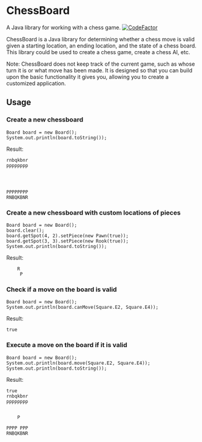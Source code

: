 
# ChessBoard

A Java library for working with a chess game.   [
![CodeFactor](https://camo.githubusercontent.com/500763765d885dfcbcf9ccd196bd5a19591e4643/68747470733a2f2f7777772e636f6465666163746f722e696f2f7265706f7369746f72792f6769746875622f6a616568656f6e7368696d2f6368657373626f6172642f62616467653f733d37396231393561616436383864653439636364616334366362396262376536393837316538656234)](https://www.codefactor.io/repository/github/jaeheonshim/chessboard)

ChessBoard is a Java library for determining whether a chess move is valid given a starting location, an ending location, and the state of a chess board. This library could be used to create a chess game, create a chess AI, etc. 

Note: ChessBoard does not keep track of the current game, such as whose turn it is or what move has been made. It is designed so that you can build upon the basic functionality it gives you, allowing you to create a customized application.

## Usage
### Create a new chessboard
    Board board = new Board();  
    System.out.println(board.toString());
Result:

    rnbqkbnr
    pppppppp
            
            
            
            
    PPPPPPPP
    RNBQKBNR

### Create a new chessboard with custom locations of pieces
    Board board = new Board();  
    board.clear();  
    board.getSpot(4, 2).setPiece(new Pawn(true));  
    board.getSpot(3, 3).setPiece(new Rook(true));  
    System.out.println(board.toString());
Result:

        R
         P 

### Check if a move on the board is valid
    Board board = new Board();
    System.out.println(board.canMove(Square.E2, Square.E4));
Result:

    true

### Execute a move on the board if it is valid
    Board board = new Board();
    System.out.println(board.move(Square.E2, Square.E4));
    System.out.println(board.toString());
Result:

    true
    rnbqkbnr
    pppppppp
        
        
        P   
        
    PPPP PPP
    RNBQKBNR

